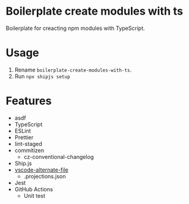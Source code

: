 # Boilerplate create modules with ts

Boilerplate for creacting npm modules with TypeScript.

# Usage

1. Rename `boilerplate-create-modules-with-ts`.
2. Run `npx shipjs setup`

# Features

- asdf
- TypeScript
- ESLint
- Prettier
- lint-staged
- commitizen
  - cz-conventional-changelog
- Ship.js
- [vscode-alternate-file](https://marketplace.visualstudio.com/items?itemName=will-wow.vscode-alternate-file)
  - .projections.json
- Jest
- GitHub Actions
  - Unit test
